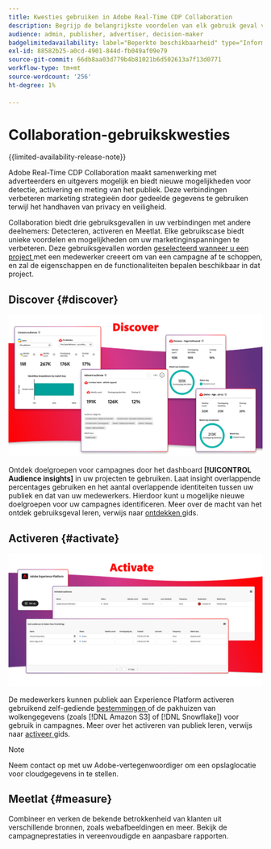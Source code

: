 ```yaml
---
title: Kwesties gebruiken in Adobe Real-Time CDP Collaboration
description: Begrijp de belangrijkste voordelen van elk gebruik geval van Adobe Real-Time CDP Collaboration.
audience: admin, publisher, advertiser, decision-maker
badgelimitedavailability: label="Beperkte beschikbaarheid" type="Informative" url="https://helpx.adobe.com/nl/legal/product-descriptions/real-time-customer-data-platform-collaboration.html newtab=true"
exl-id: 88582b25-a0cd-4901-844d-fb049af09e79
source-git-commit: 66db8aa03d779b4b81021b6d502613a7f13d0771
workflow-type: tm+mt
source-wordcount: '256'
ht-degree: 1%

---
```


# Collaboration-gebruikskwesties

{{limited-availability-release-note}}

Adobe Real-Time CDP Collaboration maakt samenwerking met adverteerders en uitgevers mogelijk en biedt nieuwe mogelijkheden voor detectie, activering en meting van het publiek. Deze verbindingen verbeteren marketing strategieën door gedeelde gegevens te gebruiken terwijl het handhaven van privacy en veiligheid.

Collaboration biedt drie gebruiksgevallen in uw verbindingen met andere deelnemers: Detecteren, activeren en Meetlat. Elke gebruikscase biedt unieke voordelen en mogelijkheden om uw marketinginspanningen te verbeteren. Deze gebruiksgevallen worden [ geselecteerd wanneer u een project ](../collaborate/manage-projects.md#project-use-cases) met een medewerker creeert om van een campagne af te schoppen, en zal de eigenschappen en de functionaliteiten bepalen beschikbaar in dat project.

## Discover {#discover}

![ ontdek de modules van het publieksinzicht.](/help/assets/use-cases/discover.png)

Ontdek doelgroepen voor campagnes door het dashboard **[!UICONTROL Audience insights]** in uw projecten te gebruiken. Laat insight overlappende percentages gebruiken en het aantal overlappende identiteiten tussen uw publiek en dat van uw medewerkers. Hierdoor kunt u mogelijke nieuwe doelgroepen voor uw campagnes identificeren. Meer over de macht van het ontdek gebruiksgeval leren, verwijs naar [ ontdekken ](../collaborate/discover.md) gids.

## Activeren {#activate}

![ activeer de modules van het publiek dashboard.](/help/assets/use-cases/activate.png)

De medewerkers kunnen publiek aan Experience Platform activeren gebruikend zelf-gediende [ bestemmingen ](/help/guide/destinations/experience-platform.md) of de pakhuizen van wolkengegevens (zoals [!DNL Amazon S3] of [!DNL Snowflake]) voor gebruik in campagnes. Meer over het activeren van publiek leren, verwijs naar [ activeer ](../collaborate/activate.md) gids.

>[!NOTE]
>
> Neem contact op met uw Adobe-vertegenwoordiger om een opslaglocatie voor cloudgegevens in te stellen.

## Meetlat {#measure}

Combineer en verken de bekende betrokkenheid van klanten uit verschillende bronnen, zoals webafbeeldingen en meer. Bekijk de campagneprestaties in vereenvoudigde en aanpasbare rapporten.
